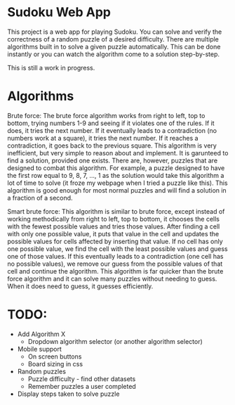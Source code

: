 # Sudoku Web App

This project is a web app for playing Sudoku. You can solve and verify the correctness of a random puzzle of a desired difficulty. There are multiple algorithms built in to solve a given puzzle automatically. This can be done instantly or you can watch the algorithm come to a solution step-by-step.

This is still a work in progress.

# Algorithms

Brute force:
The brute force algorithm works from right to left, top to bottom, trying numbers 1-9 and seeing if it violates one of the rules. If it does, it tries the next number. If it eventually leads to a contradiction (no numbers work at a square), it tries the next number. If it reaches a contradiction, it goes back to the previous square. This algorithm is very inefficient, but very simple to reason about and implement. It is garunteed to find a solution, provided one exists. There are, however, puzzles that are designed to combat this algorithm. For example, a puzzle designed to have the first row equal to 9, 8, 7, ..., 1 as the solution would take this algorithm a lot of time to solve (it froze my webpage when I tried a puzzle like this). This algorithm is good enough for most normal puzzles and will find a solution in a fraction of a second.

Smart brute force:
This algorithm is similar to brute force, except instead of working methodically from right to left, top to bottom, it chooses the cells with the fewest possible values and tries those values. After finding a cell with only one possible value, it puts that value in the cell and updates the possible values for cells affected by inserting that value. If no cell has only one possible value, we find the cell with the least possible values and guess one of those values. If this eventually leads to a contradiction (one cell has no possible values), we remove our guess from the possible values of that cell and continue the algorithm. This algorithm is far quicker than the brute force algorithm and it can solve many puzzles without needing to guess. When it does need to guess, it guesses efficiently.

# TODO:

- Add Algorithm X
  + Dropdown algorithm selector (or another algorithm selector)
- Mobile support
  + On screen buttons
  + Board sizing in css
- Random puzzles
  + Puzzle difficulty - find other datasets
  + Remember puzzles a user completed
- Display steps taken to solve puzzle
